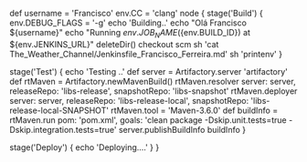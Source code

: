 def username = 'Francisco'
env.CC = 'clang'
node {
	stage('Build') {
		env.DEBUG_FLAGS = '-g'
		echo 'Building..'
		echo "Olá Francisco ${username}"
		echo "Running ${env.JOB_NAME} (${env.BUILD_ID}) at ${env.JENKINS_URL}"
		deleteDir()
		checkout scm
		sh 'cat The_Weather_Channel/Jenkinsfile_Francisco_Ferreira.md'
		sh 'printenv'
	}

	
stage('Test') {
echo 'Testing ..'
        def server = Artifactory.server 'artifactory'
        def rtMaven = Artifactory.newMavenBuild()
        rtMaven.resolver server: server, releaseRepo: 'libs-release', snapshotRepo: 'libs-snapshot'
        rtMaven.deployer server: server, releaseRepo: 'libs-release-local', snapshotRepo: 'libs-release-local-SNAPSHOT'
        rtMaven.tool = 'Maven-3.6.0'
        def buildInfo = rtMaven.run pom: 'pom.xml', goals: 'clean package -Dskip.unit.tests=true -Dskip.integration.tests=true'
        server.publishBuildInfo buildInfo
    }
	
stage('Deploy') {
		echo 'Deploying....'
	}
}

